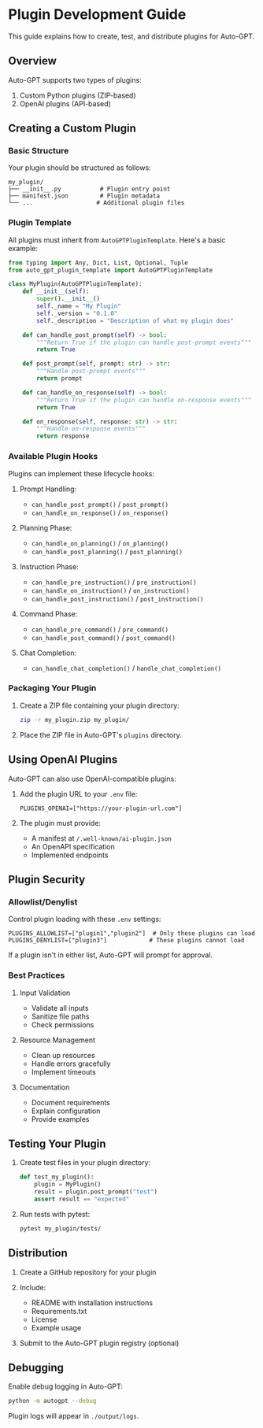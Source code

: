 # Plugin Development Guide

This guide explains how to create, test, and distribute plugins for Auto-GPT.

## Overview

Auto-GPT supports two types of plugins:
1. Custom Python plugins (ZIP-based)
2. OpenAI plugins (API-based)

## Creating a Custom Plugin

### Basic Structure

Your plugin should be structured as follows:

```
my_plugin/
├── __init__.py           # Plugin entry point
├── manifest.json         # Plugin metadata
└── ...                  # Additional plugin files
```

### Plugin Template

All plugins must inherit from `AutoGPTPluginTemplate`. Here's a basic example:

```python
from typing import Any, Dict, List, Optional, Tuple
from auto_gpt_plugin_template import AutoGPTPluginTemplate

class MyPlugin(AutoGPTPluginTemplate):
    def __init__(self):
        super().__init__()
        self._name = "My Plugin"
        self._version = "0.1.0"
        self._description = "Description of what my plugin does"

    def can_handle_post_prompt(self) -> bool:
        """Return True if the plugin can handle post-prompt events"""
        return True

    def post_prompt(self, prompt: str) -> str:
        """Handle post-prompt events"""
        return prompt

    def can_handle_on_response(self) -> bool:
        """Return True if the plugin can handle on-response events"""
        return True

    def on_response(self, response: str) -> str:
        """Handle on-response events"""
        return response
```

### Available Plugin Hooks

Plugins can implement these lifecycle hooks:

1. Prompt Handling:
   - `can_handle_post_prompt()` / `post_prompt()`
   - `can_handle_on_response()` / `on_response()`

2. Planning Phase:
   - `can_handle_on_planning()` / `on_planning()`
   - `can_handle_post_planning()` / `post_planning()`

3. Instruction Phase:
   - `can_handle_pre_instruction()` / `pre_instruction()`
   - `can_handle_on_instruction()` / `on_instruction()`
   - `can_handle_post_instruction()` / `post_instruction()`

4. Command Phase:
   - `can_handle_pre_command()` / `pre_command()`
   - `can_handle_post_command()` / `post_command()`

5. Chat Completion:
   - `can_handle_chat_completion()` / `handle_chat_completion()`

### Packaging Your Plugin

1. Create a ZIP file containing your plugin directory:
   ```bash
   zip -r my_plugin.zip my_plugin/
   ```

2. Place the ZIP file in Auto-GPT's `plugins` directory.

## Using OpenAI Plugins

Auto-GPT can also use OpenAI-compatible plugins:

1. Add the plugin URL to your `.env` file:
   ```
   PLUGINS_OPENAI=["https://your-plugin-url.com"]
   ```

2. The plugin must provide:
   - A manifest at `/.well-known/ai-plugin.json`
   - An OpenAPI specification
   - Implemented endpoints

## Plugin Security

### Allowlist/Denylist

Control plugin loading with these `.env` settings:

```
PLUGINS_ALLOWLIST=["plugin1","plugin2"]  # Only these plugins can load
PLUGINS_DENYLIST=["plugin3"]            # These plugins cannot load
```

If a plugin isn't in either list, Auto-GPT will prompt for approval.

### Best Practices

1. Input Validation
   - Validate all inputs
   - Sanitize file paths
   - Check permissions

2. Resource Management
   - Clean up resources
   - Handle errors gracefully
   - Implement timeouts

3. Documentation
   - Document requirements
   - Explain configuration
   - Provide examples

## Testing Your Plugin

1. Create test files in your plugin directory:
   ```python
   def test_my_plugin():
       plugin = MyPlugin()
       result = plugin.post_prompt("test")
       assert result == "expected"
   ```

2. Run tests with pytest:
   ```bash
   pytest my_plugin/tests/
   ```

## Distribution

1. Create a GitHub repository for your plugin
2. Include:
   - README with installation instructions
   - Requirements.txt
   - License
   - Example usage

3. Submit to the Auto-GPT plugin registry (optional)

## Debugging

Enable debug logging in Auto-GPT:
```bash
python -m autogpt --debug
```

Plugin logs will appear in `./output/logs`. 